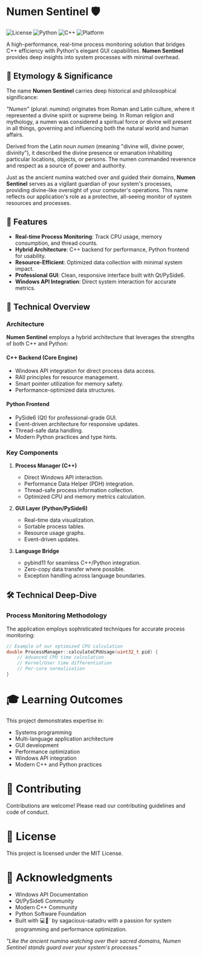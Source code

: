 # Numen Sentinel 🛡️

![License](https://img.shields.io/badge/license-MIT-blue.svg)
![Python](https://img.shields.io/badge/python-3.11+-blue)
![C++](https://img.shields.io/badge/C++-17-blue)
![Platform](https://img.shields.io/badge/platform-Windows-lightgrey)

A high-performance, real-time process monitoring solution that bridges C++ efficiency with Python's elegant GUI capabilities. **Numen Sentinel** provides deep insights into system processes with minimal overhead.

## 📜 Etymology & Significance

The name **Numen Sentinel** carries deep historical and philosophical significance:

*"Numen"* (plural: *numina*) originates from Roman and Latin culture, where it represented a divine spirit or supreme being. In Roman religion and mythology, a numen was considered a spiritual force or divine will present in all things, governing and influencing both the natural world and human affairs.

Derived from the Latin noun *numen* (meaning "divine will, divine power, divinity"), it described the divine presence or emanation inhabiting particular locations, objects, or persons. The numen commanded reverence and respect as a source of power and authority.

Just as the ancient numina watched over and guided their domains, **Numen Sentinel** serves as a vigilant guardian of your system's processes, providing divine-like oversight of your computer's operations. This name reflects our application's role as a protective, all-seeing monitor of system resources and processes.

## 🌟 Features

- **Real-time Process Monitoring**: Track CPU usage, memory consumption, and thread counts.
- **Hybrid Architecture**: C++ backend for performance, Python frontend for usability.
- **Resource-Efficient**: Optimized data collection with minimal system impact.
- **Professional GUI**: Clean, responsive interface built with Qt/PySide6.
- **Windows API Integration**: Direct system interaction for accurate metrics.

## 🚀 Technical Overview

### Architecture

**Numen Sentinel** employs a hybrid architecture that leverages the strengths of both C++ and Python:

#### C++ Backend (Core Engine)

- Windows API integration for direct process data access.
- RAII principles for resource management.
- Smart pointer utilization for memory safety.
- Performance-optimized data structures.

#### Python Frontend

- PySide6 (Qt) for professional-grade GUI.
- Event-driven architecture for responsive updates.
- Thread-safe data handling.
- Modern Python practices and type hints.

### Key Components

1. **Process Manager (C++)**

   - Direct Windows API interaction.
   - Performance Data Helper (PDH) integration.
   - Thread-safe process information collection.
   - Optimized CPU and memory metrics calculation.

2. **GUI Layer (Python/PySide6)**

   - Real-time data visualization.
   - Sortable process tables.
   - Resource usage graphs.
   - Event-driven updates.

3. **Language Bridge**

   - pybind11 for seamless C++/Python integration.
   - Zero-copy data transfer where possible.
   - Exception handling across language boundaries.

## 🛠️ Technical Deep-Dive

### Process Monitoring Methodology

The application employs sophisticated techniques for accurate process monitoring:

```cpp
// Example of our optimized CPU calculation
double ProcessManager::calculateCPUUsage(uint32_t pid) {
    // Advanced CPU time calculation
    // Kernel/User time differentiation
    // Per-core normalization
}
```

# 🎓 Learning Outcomes
This project demonstrates expertise in:

- Systems programming
- Multi-language application architecture
- GUI development
- Performance optimization
- Windows API integration
- Modern C++ and Python practices

# 🤝 Contributing
Contributions are welcome! Please read our contributing guidelines and code of conduct.

# 📝 License
This project is licensed under the MIT License.

# 🌟 Acknowledgments
- Windows API Documentation
- Qt/PySide6 Community
- Modern C++ Community
- Python Software Foundation
- Built with 💻💝` by sagacious-satadru with a passion for system programming and performance optimization.

*"Like the ancient numina watching over their sacred domains, Numen Sentinel stands guard over your system's processes."*